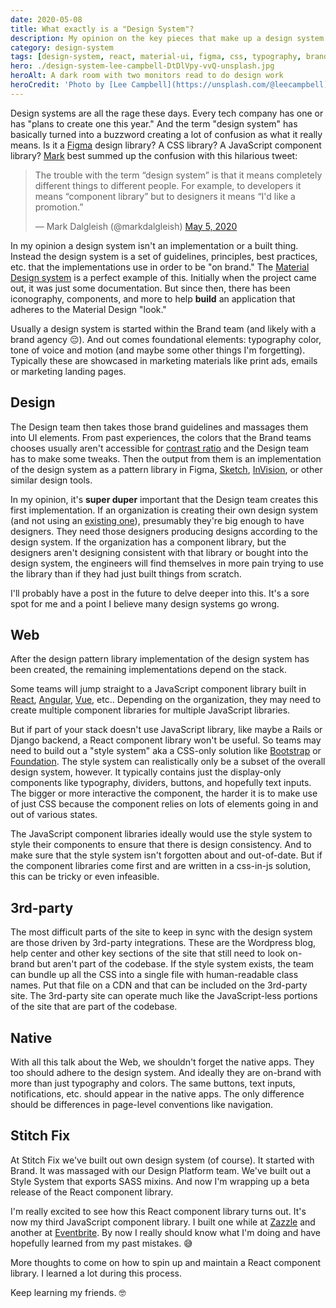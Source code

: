 ```yaml
---
date: 2020-05-08
title: What exactly is a "Design System"?
description: My opinion on the key pieces that make up a design system and high-level overview of how to go about building one
category: design-system
tags: [design-system, react, material-ui, figma, css, typography, brand]
hero: ./design-system-lee-campbell-DtDlVpy-vvQ-unsplash.jpg
heroAlt: A dark room with two monitors read to do design work
heroCredit: 'Photo by [Lee Campbell](https://unsplash.com/@leecampbell)'
---
```


Design systems are all the rage these days. Every tech company has one or has "plans to create one this year." And the term "design system" has basically turned into a buzzword creating a lot of confusion as what it really means. Is it a [Figma](https://www.figma.com/) design library? A CSS library? A JavaScript component library? [Mark](https://twitter.com/markdalgleish) best summed up the confusion with this hilarious tweet:

<blockquote class="twitter-tweet"><p lang="en" dir="ltr">The trouble with the term “design system” is that it means completely different things to different people. For example, to developers it means “component library” but to designers it means “I&#39;d like a promotion.”</p>&mdash; Mark Dalgleish (@markdalgleish) <a href="https://twitter.com/markdalgleish/status/1257609880594051072?ref_src=twsrc%5Etfw">May 5, 2020</a></blockquote>

In my opinion a design system isn't an implementation or a built thing. Instead the design system is a set of guidelines, principles, best practices, etc. that the implementations use in order to be "on brand." The [Material Design system](https://material.io/) is a perfect example of this. Initially when the project came out, it was just some documentation. But since then, there has been iconography, components, and more to help **build** an application that adheres to the Material Design "look."

Usually a design system is started within the Brand team (and likely with a brand agency 😔). And out comes foundational elements: typography color, tone of voice and motion (and maybe some other things I'm forgetting). Typically these are showcased in marketing materials like print ads, emails or marketing landing pages.

## Design

The Design team then takes those brand guidelines and massages them into UI elements. From past experiences, the colors that the Brand teams chooses usually aren't accessible for [contrast ratio](https://webaim.org/blog/wcag-2-0-and-link-colors/) and the Design team has to make some tweaks. Then the output from them is an implementation of the design system as a pattern library in Figma, [Sketch](https://www.sketch.com/), [InVision](https://www.invisionapp.com/), or other similar design tools.

In my opinion, it's **super duper** important that the Design team creates this first implementation. If an organization is creating their own design system (and not using an [existing one](https://adele.uxpin.com/)), presumably they're big enough to have designers. They need those designers producing designs according to the design system. If the organization has a component library, but the designers aren't designing consistent with that library or bought into the design system, the engineers will find themselves in more pain trying to use the library than if they had just built things from scratch.

I'll probably have a post in the future to delve deeper into this. It's a sore spot for me and a point I believe many design systems go wrong.

## Web

After the design pattern library implementation of the design system has been created, the remaining implementations depend on the stack.

Some teams will jump straight to a JavaScript component library built in [React](https://github.com/jbranchaud/awesome-react-design-systems), [Angular](https://blog.bitsrc.io/11-angular-component-libraries-you-should-know-in-2018-e9f9c9d544ff), [Vue](https://vueds.com/), etc.. Depending on the organization, they may need to create multiple component libraries for multiple JavaScript libraries.

But if part of your stack doesn't use JavaScript library, like maybe a Rails or Django backend, a React component library won't be useful. So teams may need to build out a "style system" aka a CSS-only solution like [Bootstrap](https://getbootstrap.com/) or [Foundation](https://get.foundation/sites/docs/). The style system can realistically only be a subset of the overall design system, however. It typically contains just the display-only components like typography, dividers, buttons, and hopefully text inputs. The bigger or more interactive the component, the harder it is to make use of just CSS because the component relies on lots of elements going in and out of various states.

The JavaScript component libraries ideally would use the style system to style their components to ensure that there is design consistency. And to make sure that the style system isn't forgotten about and out-of-date. But if the component libraries come first and are written in a css-in-js solution, this can be tricky or even infeasible.

## 3rd-party

The most difficult parts of the site to keep in sync with the design system are those driven by 3rd-party integrations. These are the Wordpress blog, help center and other key sections of the site that still need to look on-brand but aren't part of the codebase. If the style system exists, the team can bundle up all the CSS into a single file with human-readable class names. Put that file on a CDN and that can be included on the 3rd-party site. The 3rd-party site can operate much like the JavaScript-less portions of the site that are part of the codebase.

## Native

With all this talk about the Web, we shouldn't forget the native apps. They too should adhere to the design system. And ideally they are on-brand with more than just typography and colors. The same buttons, text inputs, notifications, etc. should appear in the native apps. The only difference should be differences in page-level conventions like navigation.

## Stitch Fix

At Stitch Fix we've built out own design system (of course). It started with Brand. It was massaged with our Design Platform team. We've built out a Style System that exports SASS mixins. And now I'm wrapping up a beta release of the React component library.

I'm really excited to see how this React component library turns out. It's now my third JavaScript component library. I built one while at [Zazzle](https://www.zazzle.com/) and another at [Eventbrite](https://www.eventbrite.com/). By now I really should know what I'm doing and have hopefully learned from my past mistakes. 😅

More thoughts to come on how to spin up and maintain a React component library. I learned a lot during this process.

Keep learning my friends. 🤓
